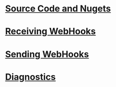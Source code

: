 # [Source Code and Nugets](source.md)
# [Receiving WebHooks](receiving/toc.md)
# [Sending WebHooks](sending/toc.md)
# [Diagnostics](diagnostics/toc.md)